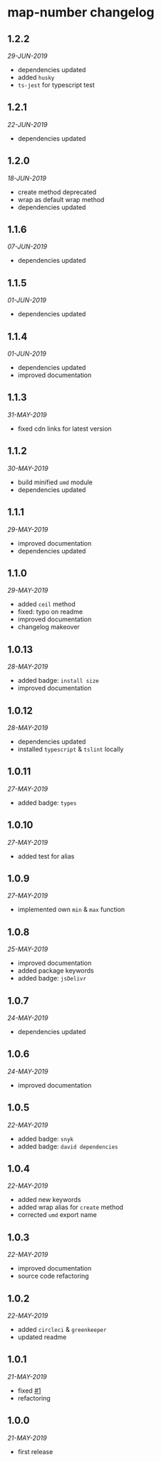 # map-number changelog

## 1.2.2
*29-JUN-2019*

* dependencies updated
* added `husky`
* `ts-jest` for typescript test

## 1.2.1
*22-JUN-2019*

* dependencies updated

## 1.2.0
*18-JUN-2019*

* create method deprecated
* wrap as default wrap method
* dependencies updated

## 1.1.6
*07-JUN-2019*

* dependencies updated

## 1.1.5
*01-JUN-2019*

* dependencies updated

## 1.1.4
*01-JUN-2019*

* dependencies updated
* improved documentation

## 1.1.3
*31-MAY-2019*

* fixed cdn links for latest version

## 1.1.2
*30-MAY-2019*

* build minified `umd` module
* dependencies updated

## 1.1.1
*29-MAY-2019*

* improved documentation
* dependencies updated

## 1.1.0
*29-MAY-2019*

* added `ceil` method
* fixed: typo on readme
* improved documentation
* changelog makeover

## 1.0.13
*28-MAY-2019*

* added badge: `install size`
* improved documentation

## 1.0.12
*28-MAY-2019*

* dependencies updated
* installed `typescript` & `tslint` locally

## 1.0.11
*27-MAY-2019*

* added badge: `types`

## 1.0.10
*27-MAY-2019*

* added test for alias

## 1.0.9
*27-MAY-2019*

* implemented own `min` & `max` function

## 1.0.8
*25-MAY-2019*

* improved documentation
* added package keywords
* added badge: `jsDelivr`

## 1.0.7
*24-MAY-2019*

* dependencies updated

## 1.0.6
*24-MAY-2019*

* improved documentation

## 1.0.5
*22-MAY-2019*

* added badge: `snyk`
* added badge: `david dependencies`

## 1.0.4
*22-MAY-2019*

* added new keywords
* added wrap alias for `create` method
* corrected `umd` export name

## 1.0.3
*22-MAY-2019*

* improved documentation
* source code refactoring

## 1.0.2
*22-MAY-2019*

* added `circleci` & `greenkeeper`
* updated readme

## 1.0.1
*21-MAY-2019*

* fixed [#1](https://github.com/manferlo81/map-number/issues/1)
* refactoring

## 1.0.0
*21-MAY-2019*

* first release
